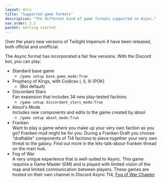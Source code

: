 ```yaml
---
layout: docs
title: "Supported game formats"
description: "The different kind of game formats supported on Async."
nav_order: 2.2
parent: Getting started
---
```


Over the years new versions of Twilight Imperium 4 have been released, both official and unofficial. 

The Async format has incorporated a fair few versions. With the Discord bot, you can play:
* Standard base game
    * `/game setup base_game_mode:True`
* Prophecy of Kings, with Codices I, II, III (POK) 
    * (Bot default)
* Discordant Stars  
Fan expansion that includes 34 new play-tested factions
    * `/game setup discordant_stars_mode:True`
* Absol's Mode  
Includes new components and edits to the game created by absol
    * `/game setup absol_mode:True`
* Franken  
Want to play a game where you make up your very own faction as you go? Franken mod might be for you. During a Franken Draft you choose "draftable" components of TI4 factions to piece together your very own threat to the galaxy. Find out more in the lets-talk-about-franken thread on the main hub.
* Fog of War  
A very unique experience that is well-suited to Async. This game requires a Game Master (GM) and is played with limited vision of the map and limited communication between players. These games are hosted on their own channel in Discord Async TI4, [Fog of War Chapter](https://discord.gg/vq4ze37vDv)